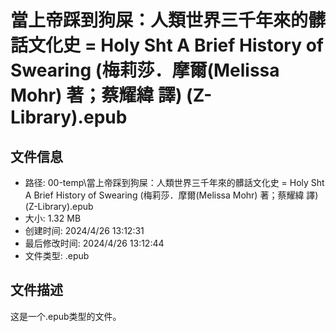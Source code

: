 ﻿# 當上帝踩到狗屎：人類世界三千年來的髒話文化史 = Holy Sht A Brief History of Swearing (梅莉莎．摩爾(Melissa Mohr) 著；蔡耀緯 譯) (Z-Library).epub

## 文件信息
- 路径: 00-temp\當上帝踩到狗屎：人類世界三千年來的髒話文化史 = Holy Sht A Brief History of Swearing (梅莉莎．摩爾(Melissa Mohr) 著；蔡耀緯 譯) (Z-Library).epub
- 大小: 1.32 MB
- 创建时间: 2024/4/26 13:12:31
- 最后修改时间: 2024/4/26 13:12:44
- 文件类型: .epub

## 文件描述
这是一个.epub类型的文件。

